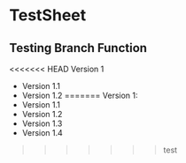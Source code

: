 # TestSheet
## Testing Branch Function

<<<<<<< HEAD
Version 1
- Version 1.1
- Version 1.2
=======
Version 1:
- Version 1.1
- Version 1.2
- Version 1.3
- Version 1.4
>>>>>>> test
